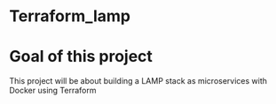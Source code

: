 # Terraform_lamp

# Goal of this project

This project will be about building a LAMP stack as microservices with Docker using Terraform
